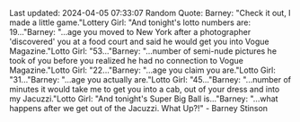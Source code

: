 Last updated: 2024-04-05 07:33:07
Random Quote: Barney: "Check it out, I made a little game."Lottery Girl: "And tonight's lotto numbers are: 19..."Barney: "...age you moved to New York after a photographer 'discovered' you at a food court and said he would get you into Vogue Magazine."Lotto Girl: "53..."Barney: "...number of semi-nude pictures he took of you before you realized he had no connection to Vogue Magazine."Lotto Girl: "22..."Barney: "...age you claim you are."Lotto Girl: "31..."Barney: "...age you actually are."Lotto Girl: "45..."Barney: "...number of minutes it would take me to get you into a cab, out of your dress and into my Jacuzzi."Lotto Girl: "And tonight's Super Big Ball is..."Barney: "...what happens after we get out of the Jacuzzi. What Up?!" - Barney Stinson